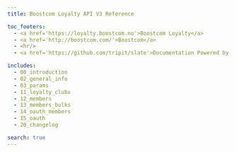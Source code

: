 ```yaml
---
title: Boostcom Loyalty API V3 Reference

toc_footers:
  - <a href='https://loyalty.boostcom.no'>Boostcom Loyalty</a>
  - <a href='http://boostcom.com/'>Boostcom</a>
  - <hr/>
  - <a href='https://github.com/tripit/slate'>Documentation Powered by Slate</a>

includes:
  - 00_introduction
  - 02_general_info
  - 03_params
  - 11_loyalty_clubs
  - 12_members
  - 13_members_bulks
  - 14_oauth_members
  - 15_oauth
  - 20_changelog

search: true
---
```

